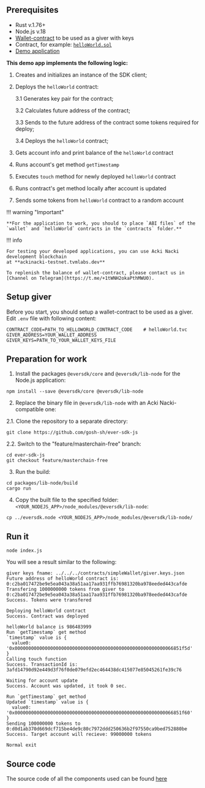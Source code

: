 ## **Prerequisites**

* Rust v.1.76+  
* Node.js v.18
* [Wallet-contract](./create-giver.md) to be used as a giver with keys  
* Contract, for example: [`helloWorld.sol`](./create-and-compile-contract.md)  
* [Demo application](https://github.com/gosh-sh/gosh-examples/tree/main/sdk/javascript/helloWorld)  


**This demo app implements the following logic:**

1. Creates and initializes an instance of the SDK client;

2. Deploys the `helloWorld` contract:

    3.1 Generates key pair for the contract;

    3.2 Calculates future address of the contract;

    3.3 Sends to the future address of the contract some tokens required for deploy;

    3.4 Deploys the `helloWorld` contract;

3. Gets account info and print balance of the `helloWorld` contract

4. Runs account's get method `getTimestamp`

5. Executes `touch` method for newly deployed `helloWorld` contract

6. Runs contract's get method locally after account is updated

7. Sends some tokens from `helloWorld` contract to a random account



!!! warning "Important"

    **For the application to work, you should to place `ABI files` of the `wallet` and `helloWorld` contracts in the `contracts` folder.**

!!! info

    For testing your developed applications, you can use Acki Nacki development blockchain  
    at **ackinacki-testnet.tvmlabs.dev**  

    To replenish the balance of wallet-contract, please contact us in [Channel on Telegram](https://t.me/+1tWNH2okaPthMWU0).


## **Setup giver**

Before you start, you should setup a wallet-contract to be used as a giver.  
Edit `.env` file with following content:

```
CONTRACT_CODE=PATH_TO_HELLOWORLD_CONTRACT_CODE    # helloWorld.tvc
GIVER_ADDRESS=YOUR_WALLET_ADDRESS
GIVER_KEYS=PATH_TO_YOUR_WALLET_KEYS_FILE
```

## **Preparation for work**

1. Install the packages `@eversdk/core` and `@eversdk/lib-node` for the Node.js application:

```
npm install --save @eversdk/core @eversdk/lib-node
```

2. Replace the binary file in `@eversdk/lib-node` with an Acki Nacki-compatible one:

2.1. Clone the repository to a separate directory:

```
git clone https://github.com/gosh-sh/ever-sdk-js
```

2.2. Switch to the "feature/masterchain-free" branch:

```
cd ever-sdk-js
git checkout feature/masterchain-free
```

3. Run the build:

```
cd packages/lib-node/build
cargo run
```

4. Copy the built file to the specified folder: `<YOUR_NODEJS_APP>/node_modules/@eversdk/lib-node`:

```
cp ../eversdk.node <YOUR_NODEJS_APP>/node_modules/@eversdk/lib-node/
```


## **Run it**

```
node index.js
```

You will see a result similar to the following:


```
giver keys fname: ../../../contracts/simpleWallet/giver.keys.json
Future address of helloWorld contract is: 0:c2ba017472be9e5ea043a38a51aa17aa931ffb76981320ba978eeded443cafde
Transfering 1000000000 tokens from giver to 0:c2ba017472be9e5ea043a38a51aa17aa931ffb76981320ba978eeded443cafde
Success. Tokens were transfered

Deploying helloWorld contract
Success. Contract was deployed

helloWorld balance is 986483999
Run `getTimestamp` get method
`timestamp` value is {
  value0: '0x0000000000000000000000000000000000000000000000000000000066851f5d'
}
Calling touch function
Success. TransactionId is: 3afd14790d92e449d3f76f0de079efd2ec464438dc415077e85045261fe39c76

Waiting for account update
Success. Account was updated, it took 0 sec.

Run `getTimestamp` get method
Updated `timestamp` value is {
  value0: '0x0000000000000000000000000000000000000000000000000000000066851f60'
}
Sending 100000000 tokens to 0:d0d1ab370d669dcf715be4de9c80c7972ddd250636b2f97550ca9bed752880be
Success. Target account will recieve: 99000000 tokens

Normal exit
```


## **Source code**

The source code of all the components used can be found [here](https://github.com/gosh-sh/gosh-examples)




